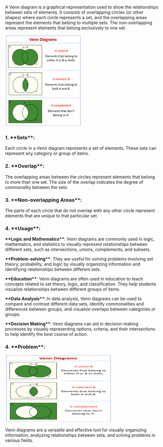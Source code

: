  
<p>A Venn diagram is a graphical representation used to show the relationships between sets of elements. It consists of overlapping circles (or other shapes) where each circle represents a set, and the overlapping areas represent the elements that belong to multiple sets. The non-overlapping areas represent elements that belong exclusively to one set.<p>
<img src="Presentation_example.png" alt="???" width="250" height="300"> 

<h3>1. **Sets**:</h3><p>Each circle in a Venn diagram represents a set of elements. These sets can represent any category or group of items.</p>

<h3>2. **Overlap**:</h3><p>The overlapping areas between the circles represent elements that belong to more than one set. The size of the overlap indicates the degree of commonality between the sets.</p>

<h3>3. **Non-overlapping Areas**:</h3><p>The parts of each circle that do not overlap with any other circle represent elements that are unique to that particular set.</p>

<h3>4. **Usage**:</h3>
   <p><b>**Logic and Mathematics**</b>: Venn diagrams are commonly used in logic, mathematics, and statistics to visually represent relationships between different sets, such as intersections, unions, complements, and subsets.</p>
  <p><b>**Problem-solving**</b>: They are useful for solving problems involving set theory, probability, and logic by visually organizing information and identifying relationships between different sets.</p>
  <p><b>**Education**</b>: Venn diagrams are often used in education to teach concepts related to set theory, logic, and classification. They help students visualize relationships between different groups of items.</p>
  <p><b>**Data Analysis**</b>: In data analysis, Venn diagrams can be used to compare and contrast different data sets, identify commonalities and differences between groups, and visualize overlaps between categories or groups.</p>
  <p><b>**Decision Making**</b>: Venn diagrams can aid in decision-making processes by visually representing options, criteria, and their intersections to help identify the best course of action.</p>

<h3>4. **Problem**:</h3>
<img src="Presentation_example.png" alt="???" width="350" height="220"> 

<p>Venn diagrams are a versatile and effective tool for visually organizing information, analyzing relationships between sets, and solving problems in various fields.<p>
